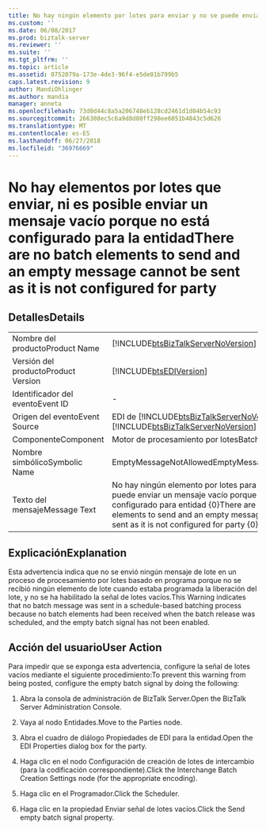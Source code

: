 ```yaml
---
title: No hay ningún elemento por lotes para enviar y no se puede enviar un mensaje vacío porque no está configurado para entidad | Microsoft Docs
ms.custom: ''
ms.date: 06/08/2017
ms.prod: biztalk-server
ms.reviewer: ''
ms.suite: ''
ms.tgt_pltfrm: ''
ms.topic: article
ms.assetid: 0752079a-173e-4de3-96f4-e5de01b799b5
caps.latest.revision: 9
author: MandiOhlinger
ms.author: mandia
manager: anneta
ms.openlocfilehash: 73d0d44c8a5a206748eb128cd2461d1d04b54c93
ms.sourcegitcommit: 266308ec5c6a9d8d80ff298ee6051b4843c5d626
ms.translationtype: MT
ms.contentlocale: es-ES
ms.lasthandoff: 06/27/2018
ms.locfileid: "36976669"
---
```

# <a name="there-are-no-batch-elements-to-send-and-an-empty-message-cannot-be-sent-as-it-is-not-configured-for-party"></a><span data-ttu-id="53c36-102">No hay elementos por lotes que enviar, ni es posible enviar un mensaje vacío porque no está configurado para la entidad</span><span class="sxs-lookup"><span data-stu-id="53c36-102">There are no batch elements to send and an empty message cannot be sent as it is not configured for party</span></span>
## <a name="details"></a><span data-ttu-id="53c36-103">Detalles</span><span class="sxs-lookup"><span data-stu-id="53c36-103">Details</span></span>  
  
|                 |                                                                                                               |
|-----------------|---------------------------------------------------------------------------------------------------------------|
|  <span data-ttu-id="53c36-104">Nombre del producto</span><span class="sxs-lookup"><span data-stu-id="53c36-104">Product Name</span></span>   |              [!INCLUDE[btsBizTalkServerNoVersion](../includes/btsbiztalkservernoversion-md.md)]               |
| <span data-ttu-id="53c36-105">Versión del producto</span><span class="sxs-lookup"><span data-stu-id="53c36-105">Product Version</span></span> |                          [!INCLUDE[btsEDIVersion](../includes/btsediversion-md.md)]                           |
|    <span data-ttu-id="53c36-106">Identificador del evento</span><span class="sxs-lookup"><span data-stu-id="53c36-106">Event ID</span></span>     |                                                       -                                                       |
|  <span data-ttu-id="53c36-107">Origen del evento</span><span class="sxs-lookup"><span data-stu-id="53c36-107">Event Source</span></span>   |            <span data-ttu-id="53c36-108">EDI de [!INCLUDE[btsBizTalkServerNoVersion](../includes/btsbiztalkservernoversion-md.md)]</span><span class="sxs-lookup"><span data-stu-id="53c36-108">[!INCLUDE[btsBizTalkServerNoVersion](../includes/btsbiztalkservernoversion-md.md)] EDI</span></span>             |
|    <span data-ttu-id="53c36-109">Componente</span><span class="sxs-lookup"><span data-stu-id="53c36-109">Component</span></span>    |                                                <span data-ttu-id="53c36-110">Motor de procesamiento por lotes</span><span class="sxs-lookup"><span data-stu-id="53c36-110">Batching Engine</span></span>                                                |
|  <span data-ttu-id="53c36-111">Nombre simbólico</span><span class="sxs-lookup"><span data-stu-id="53c36-111">Symbolic Name</span></span>  |                                            <span data-ttu-id="53c36-112">EmptyMessageNotAllowed</span><span class="sxs-lookup"><span data-stu-id="53c36-112">EmptyMessageNotAllowed</span></span>                                             |
|  <span data-ttu-id="53c36-113">Texto del mensaje</span><span class="sxs-lookup"><span data-stu-id="53c36-113">Message Text</span></span>   | <span data-ttu-id="53c36-114">No hay ningún elemento por lotes para enviar y no se puede enviar un mensaje vacío porque no está configurado para entidad {0}</span><span class="sxs-lookup"><span data-stu-id="53c36-114">There are no batch elements to send and an empty message cannot be sent as it is not configured for party {0}</span></span> |
  
## <a name="explanation"></a><span data-ttu-id="53c36-115">Explicación</span><span class="sxs-lookup"><span data-stu-id="53c36-115">Explanation</span></span>  
 <span data-ttu-id="53c36-116">Esta advertencia indica que no se envió ningún mensaje de lote en un proceso de procesamiento por lotes basado en programa porque no se recibió ningún elemento de lote cuando estaba programada la liberación del lote, y no se ha habilitado la señal de lotes vacíos.</span><span class="sxs-lookup"><span data-stu-id="53c36-116">This Warning indicates that no batch message was sent in a schedule-based batching process because no batch elements had been received when the batch release was scheduled, and the empty batch signal has not been enabled.</span></span>  
  
## <a name="user-action"></a><span data-ttu-id="53c36-117">Acción del usuario</span><span class="sxs-lookup"><span data-stu-id="53c36-117">User Action</span></span>  
 <span data-ttu-id="53c36-118">Para impedir que se exponga esta advertencia, configure la señal de lotes vacíos mediante el siguiente procedimiento:</span><span class="sxs-lookup"><span data-stu-id="53c36-118">To prevent this warning from being posted, configure the empty batch signal by doing the following:</span></span>  
  
1.  <span data-ttu-id="53c36-119">Abra la consola de administración de BizTalk Server.</span><span class="sxs-lookup"><span data-stu-id="53c36-119">Open the BizTalk Server Administration Console.</span></span>  
  
2.  <span data-ttu-id="53c36-120">Vaya al nodo Entidades.</span><span class="sxs-lookup"><span data-stu-id="53c36-120">Move to the Parties node.</span></span>  
  
3.  <span data-ttu-id="53c36-121">Abra el cuadro de diálogo Propiedades de EDI para la entidad.</span><span class="sxs-lookup"><span data-stu-id="53c36-121">Open the EDI Properties dialog box for the party.</span></span>  
  
4.  <span data-ttu-id="53c36-122">Haga clic en el nodo Configuración de creación de lotes de intercambio (para la codificación correspondiente).</span><span class="sxs-lookup"><span data-stu-id="53c36-122">Click the Interchange Batch Creation Settings node (for the appropriate encoding).</span></span>  
  
5.  <span data-ttu-id="53c36-123">Haga clic en el Programador.</span><span class="sxs-lookup"><span data-stu-id="53c36-123">Click the Scheduler.</span></span>  
  
6.  <span data-ttu-id="53c36-124">Haga clic en la propiedad Enviar señal de lotes vacíos.</span><span class="sxs-lookup"><span data-stu-id="53c36-124">Click the Send empty batch signal property.</span></span>